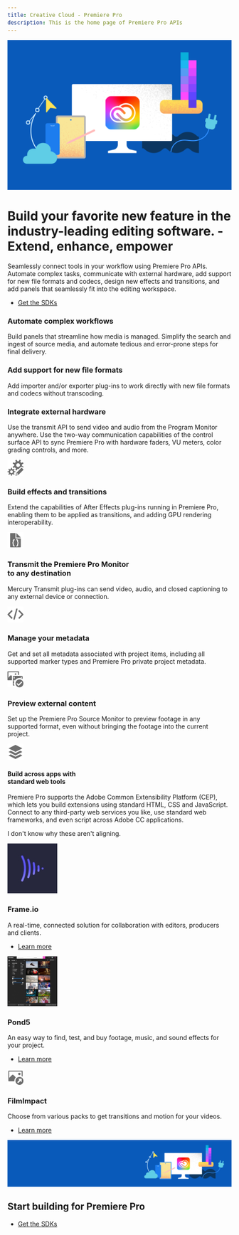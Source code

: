 ```yaml
---
title: Creative Cloud - Premiere Pro
description: This is the home page of Premiere Pro APIs 
---
```


<Hero slots="image, heading, text, buttons" variant="halfwidth" />

![Creative Cloud banner](images/cc-hero.png)

#  Build your favorite new feature in the industry-leading editing software. - Extend, enhance, empower

Seamlessly connect tools in your workflow using Premiere Pro APIs. Automate complex tasks, communicate with external hardware, add support for new file formats and codecs, design new effects and transitions, and add panels that seamlessly fit into the editing workspace.

* [Get the SDKs](https://console.adobe.io/downloads/pr)



<TextBlock slots="heading, text" width="33%" theme="light" isCentered />

### Automate complex workflows

Build panels that streamline how media is managed. Simplify the search and ingest of source media, and automate tedious and error-prone steps for final delivery.

<TextBlock slots="heading, text" width="33%" theme="light" isCentered />


### Add support for new file formats 

Add importer and/or exporter plug-ins to work directly with new file formats and codecs without transcoding.

<TextBlock slots="heading, text" width="33%" theme="light" isCentered />

### Integrate external hardware

Use the transmit API to send video and audio from the Program Monitor anywhere. Use the two-way communication capabilities of the control surface API to sync Premiere Pro with hardware faders, VU meters, color grading controls, and more.

<TextBlock slots="image, heading, text" width="33%" theme="light" isCentered />

![CC icon](images/Smock_GearsEdit_18_N.svg)

### Build effects and transitions

Extend the capabilities of After Effects plug-ins running in Premiere Pro, enabling them to be applied as transitions, and adding GPU rendering interoperability.


<TextBlock slots="image, heading, text" width="33%" theme="light" isCentered />

![CC icon](images/Smock_FileJson_18_N.svg)

### Transmit the Premiere Pro Monitor <br /> to any destination 

Mercury Transmit plug-ins can send video, audio, and closed captioning to any external device or connection.

<TextBlock slots="image, heading, text" width="33%" theme="light" isCentered />

![CC icon](images/Smock_Code_18_N.svg)

### Manage your metadata 

Get and set all metadata associated with project items, including all supported marker types and Premiere Pro private project metadata.

<TextBlock slots="image, heading, text" width="33%" theme="light" isCentered />

![CC icon](images/Smock_AssetCheck_18_N.svg)

### Preview external content 

Set up the Premiere Pro Source Monitor to preview footage in any supported format, even without bringing the footage into the current project.

<TextBlock slots="image, heading, text" width="33%" theme="light" isCentered />

![CC icon](images/Smock_ShowAllLayers_18_N.svg)

#### Build across apps with <br /> standard web tools 

Premiere Pro supports the Adobe Common Extensibility Platform (CEP), which lets you build extensions using standard HTML, CSS and JavaScript. Connect to any third-party web services you like, use standard web frameworks, and even script across Adobe CC applications.

<InlineAlert variant="help" slots="text"/>

I don't know why these aren't aligning.


<TextBlock slots="image, heading, text, links" width="33%" theme="light" isCentered />

![generic logo](images/premierpro-extensions1-resized.jpg)

### Frame.io 

A real-time, connected solution for collaboration with editors, producers and clients.

* [Learn more](https://frame.io/premiere)




<TextBlock slots="image, heading, text, links" width="33%" theme="light" isCentered />

![generic logo](images/premierpro-extensions2-resized.png)

### Pond5 

An easy way to find, test, and buy footage, music, and sound effects for your project.

* [Learn more](https://creative.adobe.com/addons/products/13587#.WTW5vDOZNE4)




<TextBlock slots="image, heading, text, links" width="33%" theme="light" isCentered />

![generic logo](images/Smock_ImageCheckedOut_18_N.svg)

### FilmImpact 

Choose from various packs to get transitions and motion for your videos.

* [Learn more](https://www.filmimpact.net/plugins)



<SummaryBlock slots="image, heading, buttons" background="rgb(246, 16, 27)" />

![CC banner](images/cc-banner.png)

## Start building for Premiere Pro


* [Get the SDKs](https://console.adobe.io/downloads/pr)